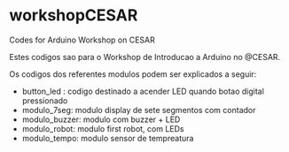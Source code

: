 # workshopCESAR
Codes for Arduino Workshop on CESAR


 Estes codigos sao para o Workshop de Introducao a Arduino no @CESAR.
 
 Os codigos dos referentes modulos podem ser explicados a seguir:
 
 - button_led : codigo destinado a acender LED quando botao digital pressionado
 - modulo_7seg: modulo display de sete segmentos com contador
 - modulo_buzzer: modulo com buzzer + LED
 - modulo_robot: modulo first robot, com LEDs
 - modulo_tempo: modulo sensor de tempreatura
 
 
